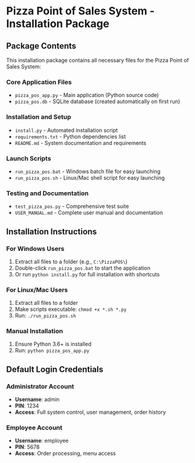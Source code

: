 # Pizza Point of Sales System - Installation Package

## Package Contents

This installation package contains all necessary files for the Pizza Point of Sales System:

### Core Application Files
- `pizza_pos_app.py` - Main application (Python source code)
- `pizza_pos.db` - SQLite database (created automatically on first run)

### Installation and Setup
- `install.py` - Automated installation script
- `requirements.txt` - Python dependencies list
- `README.md` - System documentation and requirements

### Launch Scripts
- `run_pizza_pos.bat` - Windows batch file for easy launching
- `run_pizza_pos.sh` - Linux/Mac shell script for easy launching

### Testing and Documentation
- `test_pizza_pos.py` - Comprehensive test suite
- `USER_MANUAL.md` - Complete user manual and documentation

## Installation Instructions

### For Windows Users
1. Extract all files to a folder (e.g., `C:\PizzaPOS\`)
2. Double-click `run_pizza_pos.bat` to start the application
3. Or run `python install.py` for full installation with shortcuts

### For Linux/Mac Users
1. Extract all files to a folder
2. Make scripts executable: `chmod +x *.sh *.py`
3. Run: `./run_pizza_pos.sh`

### Manual Installation
1. Ensure Python 3.6+ is installed
2. Run: `python pizza_pos_app.py`

## Default Login Credentials

### Administrator Account
- **Username**: admin
- **PIN**: 1234
- **Access**: Full system control, user management, order history

### Employee Account
- **Username**: employee
- **PIN**: 5678
- **Access**: Order processing, menu access
